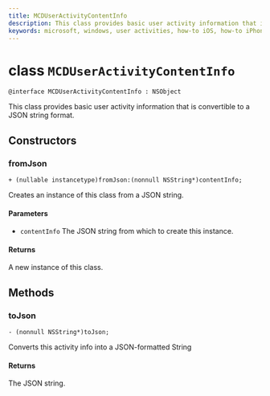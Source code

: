 ```yaml
---
title: MCDUserActivityContentInfo
description: This class provides basic user activity information that is convertible to a JSON string format.
keywords: microsoft, windows, user activities, how-to iOS, how-to iPhone 
---
```


# class `MCDUserActivityContentInfo`

```
@interface MCDUserActivityContentInfo : NSObject
```

This class provides basic user activity information that is convertible to a JSON string format.

## Constructors

### fromJson
`+ (nullable instancetype)fromJson:(nonnull NSString*)contentInfo;`

Creates an instance of this class from a JSON string.

#### Parameters
* `contentInfo` The JSON string from which to create this instance.

#### Returns
A new instance of this class.

## Methods

### toJson
`- (nonnull NSString*)toJson;`

Converts this activity info into a JSON-formatted String

#### Returns
The JSON string.
